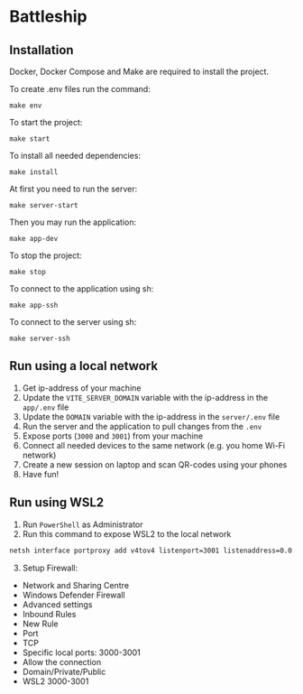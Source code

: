 # Battleship

## Installation
Docker, Docker Compose and Make are required to install the project.

To create .env files run the command:
```
make env
```

To start the project:
```
make start
```

To install all needed dependencies:
```
make install
```

At first you need to run the server:
```
make server-start
```

Then you may run the application:
```
make app-dev
```

To stop the project:
```
make stop
```

To connect to the application using sh:
```
make app-ssh
```

To connect to the server using sh:
```
make server-ssh
```

## Run using a local network

1. Get ip-address of your machine
2. Update the `VITE_SERVER_DOMAIN` variable with the ip-address in the `app/.env` file
3. Update the `DOMAIN` variable with the ip-address in the `server/.env` file
4. Run the server and the application to pull changes from the `.env`
5. Expose ports (`3000` and `3001`) from your machine
6. Connect all needed devices to the same network (e.g. you home Wi-Fi network)
7. Create a new session on laptop and scan QR-codes using your phones
8. Have fun!

## Run using WSL2

1. Run `PowerShell` as Administrator
2. Run this command to expose WSL2 to the local network

```sh
netsh interface portproxy add v4tov4 listenport=3001 listenaddress=0.0.0.0 connectport=3001 connectaddress=$($(wsl hostname -I).Trim());
```

3. Setup Firewall:

- Network and Sharing Centre
- Windows Defender Firewall
- Advanced settings
- Inbound Rules
- New Rule
- Port
- TCP
- Specific local ports: 3000-3001
- Allow the connection
- Domain/Private/Public
- WSL2 3000-3001
